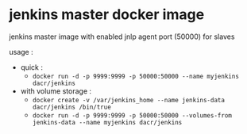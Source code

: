 # jenkins master docker image
jenkins master image with enabled jnlp agent port (50000) for slaves

usage :
 * quick :
   - `docker run -d -p 9999:9999 -p 50000:50000 --name myjenkins dacr/jenkins`
 * with volume storage :
   - `docker create -v /var/jenkins_home --name jenkins-data dacr/jenkins /bin/true`
   - `docker run -d -p 9999:9999 -p 50000:50000 --volumes-from jenkins-data --name myjenkins dacr/jenkins`

